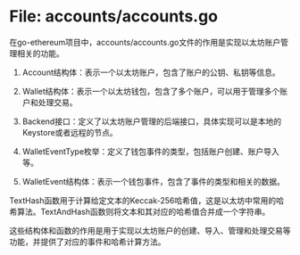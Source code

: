 # File: accounts/accounts.go

在go-ethereum项目中，accounts/accounts.go文件的作用是实现以太坊账户管理相关的功能。

1. Account结构体：表示一个以太坊账户，包含了账户的公钥、私钥等信息。

2. Wallet结构体：表示一个以太坊钱包，包含了多个账户，可以用于管理多个账户和处理交易。

3. Backend接口：定义了以太坊账户管理的后端接口，具体实现可以是本地的Keystore或者远程的节点。

4. WalletEventType枚举：定义了钱包事件的类型，包括账户创建、账户导入等。

5. WalletEvent结构体：表示一个钱包事件，包含了事件的类型和相关的数据。

TextHash函数用于计算给定文本的Keccak-256哈希值，这是以太坊中常用的哈希算法。TextAndHash函数则将文本和其对应的哈希值合并成一个字符串。

这些结构体和函数的作用是用于实现以太坊账户的创建、导入、管理和处理交易等功能，并提供了对应的事件和哈希计算方法。

